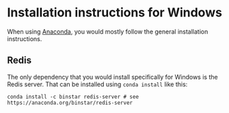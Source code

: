 # Installation instructions for Windows

When using [Anaconda](https://www.anaconda.com), you would mostly follow the general installation instructions.

## Redis

The only dependency that you would install specifically for Windows is the Redis server. That can be installed using `conda install` like this:

```
conda install -c binstar redis-server # see https://anaconda.org/binstar/redis-server
```

